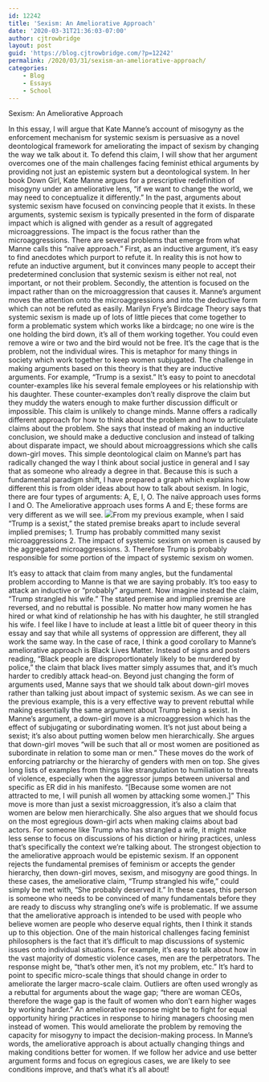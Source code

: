 ```yaml
---
id: 12242
title: 'Sexism: An Ameliorative Approach'
date: '2020-03-31T21:36:03-07:00'
author: cjtrowbridge
layout: post
guid: 'https://blog.cjtrowbridge.com/?p=12242'
permalink: /2020/03/31/sexism-an-ameliorative-approach/
categories:
    - Blog
    - Essays
    - School
---
```


Sexism: An Ameliorative Approach

In this essay, I will argue that Kate Manne’s account of misogyny as the enforcement mechanism for systemic sexism is persuasive as a novel deontological framework for ameliorating the impact of sexism by changing the way we talk about it. To defend this claim, I will show that her argument overcomes one of the main challenges facing feminist ethical arguments by providing not just an epistemic system but a deontological system. In her book Down Girl, Kate Manne argues for a prescriptive redefinition of misogyny under an ameliorative lens, “if we want to change the world, we may need to conceptualize it differently.” In the past, arguments about systemic sexism have focused on convincing people that it exists. In these arguments, systemic sexism is typically presented in the form of disparate impact which is aligned with gender as a result of aggregated microaggressions. The impact is the focus rather than the microaggressions. There are several problems that emerge from what Manne calls this “naïve approach.” First, as an inductive argument, it’s easy to find anecdotes which purport to refute it. In reality this is not how to refute an inductive argument, but it convinces many people to accept their predetermined conclusion that systemic sexism is either not real, not important, or not their problem. Secondly, the attention is focused on the impact rather than on the microaggression that causes it. Manne’s argument moves the attention onto the microaggressions and into the deductive form which can not be refuted as easily. Marilyn Frye’s Birdcage Theory says that systemic sexism is made up of lots of little pieces that come together to form a problematic system which works like a birdcage; no one wire is the one holding the bird down, it’s all of them working together. You could even remove a wire or two and the bird would not be free. It’s the cage that is the problem, not the individual wires. This is metaphor for many things in society which work together to keep women subjugated. The challenge in making arguments based on this theory is that they are inductive arguments. For example, “Trump is a sexist.” It’s easy to point to anecdotal counter-examples like his several female employees or his relationship with his daughter. These counter-examples don’t really disprove the claim but they muddy the waters enough to make further discussion difficult or impossible. This claim is unlikely to change minds. Manne offers a radically different approach for how to think about the problem and how to articulate claims about the problem. She says that instead of making an inductive conclusion, we should make a deductive conclusion and instead of talking about disparate impact, we should about microaggressions which she calls down-girl moves. This simple deontological claim on Manne’s part has radically changed the way I think about social justice in general and I say that as someone who already a degree in that. Because this is such a fundamental paradigm shift, I have prepared a graph which explains how different this is from older ideas about how to talk about sexism. In logic, there are four types of arguments: A, E, I, O. The naïve approach uses forms I and O. The Ameliorative approach uses forms A and E; these forms are very different as we will see. ![](https://blog.cjtrowbridge.com/wp-content/uploads/2020/03/Naive-vs-ameliorative.fw_-1-1.png)From my previous example, when I said “Trump is a sexist,” the stated premise breaks apart to include several implied premises; 1. Trump has probably committed many sexist microaggressions
2. The impact of systemic sexism on women is caused by the aggregated microaggressions.
3. Therefore Trump is probably responsible for some portion of the impact of systemic sexism on women.

It’s easy to attack that claim from many angles, but the fundamental problem according to Manne is that we are saying probably. It’s too easy to attack an inductive or “probably” argument. Now imagine instead the claim, “Trump strangled his wife.” The stated premise and implied premise are reversed, and no rebuttal is possible. No matter how many women he has hired or what kind of relationship he has with his daughter, he still strangled his wife. I feel like I have to include at least a little bit of queer theory in this essay and say that while all systems of oppression are different, they all work the same way. In the case of race, I think a good corollary to Manne’s ameliorative approach is Black Lives Matter. Instead of signs and posters reading, “Black people are disproportionately likely to be murdered by police,” the claim that black lives matter simply assumes that, and it’s much harder to credibly attack head-on. Beyond just changing the form of arguments used, Manne says that we should talk about down-girl moves rather than talking just about impact of systemic sexism. As we can see in the previous example, this is a very effective way to prevent rebuttal while making essentially the same argument about Trump being a sexist. In Manne’s argument, a down-girl move is a microaggression which has the effect of subjugating or subordinating women. It’s not just about being a sexist; it’s also about putting women below men hierarchically. She argues that down-girl moves “will be such that all or most women are positioned as subordinate in relation to some man or men.” These moves do the work of enforcing patriarchy or the hierarchy of genders with men on top. She gives long lists of examples from things like strangulation to humiliation to threats of violence, especially when the aggressor jumps between universal and specific as ER did in his manifesto. “\[Because some women are not attracted to me, I will punish all women by attacking some women.\]” This move is more than just a sexist microaggression, it’s also a claim that women are below men hierarchically. She also argues that we should focus on the most egregious down-girl acts when making claims about bad actors. For someone like Trump who has strangled a wife, it might make less sense to focus on discussions of his diction or hiring practices, unless that’s specifically the context we’re talking about. The strongest objection to the ameliorative approach would be epistemic sexism. If an opponent rejects the fundamental premises of feminism or accepts the gender hierarchy, then down-girl moves, sexism, and misogyny are good things. In these cases, the ameliorative claim, “Trump strangled his wife,” could simply be met with, “She probably deserved it.” In these cases, this person is someone who needs to be convinced of many fundamentals before they are ready to discuss why strangling one’s wife is problematic. If we assume that the ameliorative approach is intended to be used with people who believe women are people who deserve equal rights, then I think it stands up to this objection. One of the main historical challenges facing feminist philosophers is the fact that it’s difficult to map discussions of systemic issues onto individual situations. For example, it’s easy to talk about how in the vast majority of domestic violence cases, men are the perpetrators. The response might be, “that’s other men, it’s not my problem, etc.” It’s hard to point to specific micro-scale things that should change in order to ameliorate the larger macro-scale claim. Outliers are often used wrongly as a rebuttal for arguments about the wage gap; “there are woman CEOs, therefore the wage gap is the fault of women who don’t earn higher wages by working harder.” An ameliorative response might be to fight for equal opportunity hiring practices in response to hiring managers choosing men instead of women. This would ameliorate the problem by removing the capacity for misogyny to impact the decision-making process. In Manne’s words, the ameliorative approach is about actually changing things and making conditions better for women. If we follow her advice and use better argument forms and focus on egregious cases, we are likely to see conditions improve, and that’s what it’s all about!